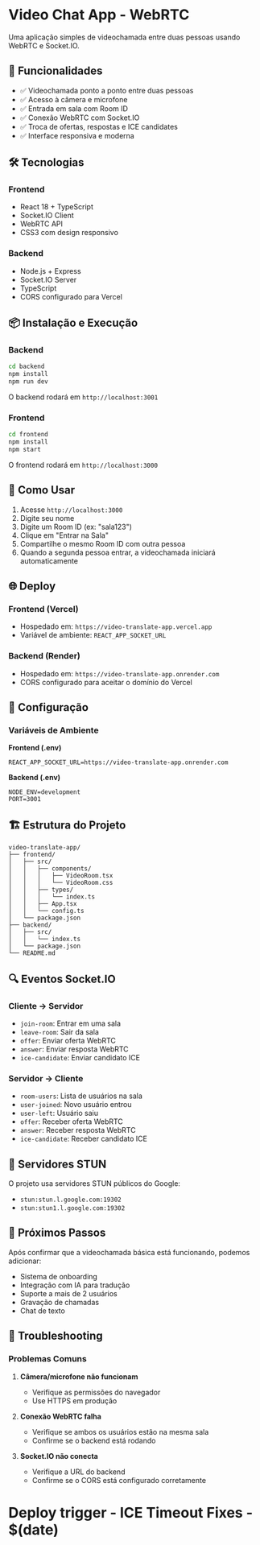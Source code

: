 # Video Chat App - WebRTC

Uma aplicação simples de videochamada entre duas pessoas usando WebRTC e Socket.IO.

## 🚀 Funcionalidades

- ✅ Videochamada ponto a ponto entre duas pessoas
- ✅ Acesso à câmera e microfone
- ✅ Entrada em sala com Room ID
- ✅ Conexão WebRTC com Socket.IO
- ✅ Troca de ofertas, respostas e ICE candidates
- ✅ Interface responsiva e moderna

## 🛠️ Tecnologias

### Frontend
- React 18 + TypeScript
- Socket.IO Client
- WebRTC API
- CSS3 com design responsivo

### Backend
- Node.js + Express
- Socket.IO Server
- TypeScript
- CORS configurado para Vercel

## 📦 Instalação e Execução

### Backend
```bash
cd backend
npm install
npm run dev
```
O backend rodará em `http://localhost:3001`

### Frontend
```bash
cd frontend
npm install
npm start
```
O frontend rodará em `http://localhost:3000`

## 🎯 Como Usar

1. Acesse `http://localhost:3000`
2. Digite seu nome
3. Digite um Room ID (ex: "sala123")
4. Clique em "Entrar na Sala"
5. Compartilhe o mesmo Room ID com outra pessoa
6. Quando a segunda pessoa entrar, a videochamada iniciará automaticamente

## 🌐 Deploy

### Frontend (Vercel)
- Hospedado em: `https://video-translate-app.vercel.app`
- Variável de ambiente: `REACT_APP_SOCKET_URL`

### Backend (Render)
- Hospedado em: `https://video-translate-app.onrender.com`
- CORS configurado para aceitar o domínio do Vercel

## 🔧 Configuração

### Variáveis de Ambiente

**Frontend (.env)**
```
REACT_APP_SOCKET_URL=https://video-translate-app.onrender.com
```

**Backend (.env)**
```
NODE_ENV=development
PORT=3001
```

## 🏗️ Estrutura do Projeto

```
video-translate-app/
├── frontend/
│   ├── src/
│   │   ├── components/
│   │   │   ├── VideoRoom.tsx
│   │   │   └── VideoRoom.css
│   │   ├── types/
│   │   │   └── index.ts
│   │   ├── App.tsx
│   │   └── config.ts
│   └── package.json
├── backend/
│   ├── src/
│   │   └── index.ts
│   └── package.json
└── README.md
```

## 🔍 Eventos Socket.IO

### Cliente → Servidor
- `join-room`: Entrar em uma sala
- `leave-room`: Sair da sala
- `offer`: Enviar oferta WebRTC
- `answer`: Enviar resposta WebRTC
- `ice-candidate`: Enviar candidato ICE

### Servidor → Cliente
- `room-users`: Lista de usuários na sala
- `user-joined`: Novo usuário entrou
- `user-left`: Usuário saiu
- `offer`: Receber oferta WebRTC
- `answer`: Receber resposta WebRTC
- `ice-candidate`: Receber candidato ICE

## 🎥 Servidores STUN

O projeto usa servidores STUN públicos do Google:
- `stun:stun.l.google.com:19302`
- `stun:stun1.l.google.com:19302`

## 📝 Próximos Passos

Após confirmar que a videochamada básica está funcionando, podemos adicionar:
- Sistema de onboarding
- Integração com IA para tradução
- Suporte a mais de 2 usuários
- Gravação de chamadas
- Chat de texto

## 🐛 Troubleshooting

### Problemas Comuns

1. **Câmera/microfone não funcionam**
   - Verifique as permissões do navegador
   - Use HTTPS em produção

2. **Conexão WebRTC falha**
   - Verifique se ambos os usuários estão na mesma sala
   - Confirme se o backend está rodando

3. **Socket.IO não conecta**
   - Verifique a URL do backend
   - Confirme se o CORS está configurado corretamente

# Deploy trigger - ICE Timeout Fixes - $(date)
